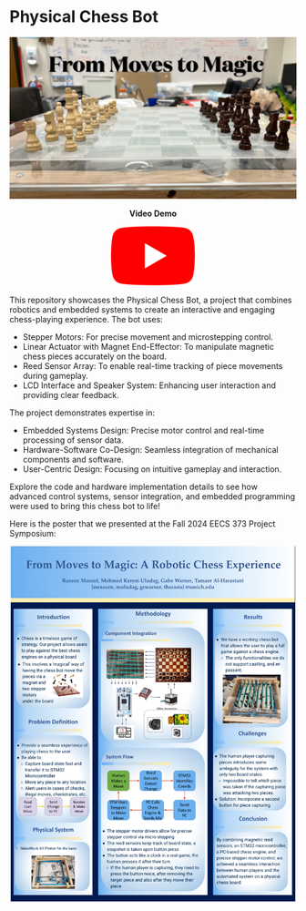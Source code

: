 # Physical Chess Bot
<div align="center">
  <a href="https://youtu.be/iiL4xXYcxQk" target="_blank">
    <img src="assets/Chessbotlogo.jpeg" alt="YouTube" width="750" />
  </a>
</div>
<div align="center">
  <p><strong>Video Demo</strong></p>
  <a href="https://youtu.be/iiL4xXYcxQk" target="_blank">
    <img src="assets/youtube_logo.png" alt="YouTube" width="150" />
  </a>
</div>



This repository showcases the Physical Chess Bot, a project that combines robotics and embedded systems to create an interactive and engaging chess-playing experience.
The bot uses:
- Stepper Motors: For precise movement and microstepping control.
- Linear Actuator with Magnet End-Effector: To manipulate magnetic chess pieces accurately on the board.
- Reed Sensor Array: To enable real-time tracking of piece movements during gameplay.
- LCD Interface and Speaker System: Enhancing user interaction and providing clear feedback.

The project demonstrates expertise in:
- Embedded Systems Design: Precise motor control and real-time processing of sensor data.
- Hardware-Software Co-Design: Seamless integration of mechanical components and software.
- User-Centric Design: Focusing on intuitive gameplay and interaction.

Explore the code and hardware implementation details to see how advanced control systems, sensor integration, and embedded programming were used to bring this chess bot to life!

Here is the poster that we presented at the Fall 2024 EECS 373 Project Symposium:
<div align="center">
  <img src="assets/ChessBotPoster.png" alt="Chessbot Poster" width="500" />
</div>

